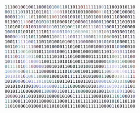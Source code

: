 <html><pre><font color="#162f31">1</font><font color="#3e302c">1</font><font color="#3f2926">1</font><font color="#3b2629">0</font><font color="#372335">0</font><font color="#42242d">1</font><font color="#401826">0</font><font color="#2f1223">0</font><font color="#221322">1</font><font color="#211326">0</font><font color="#26132f">0</font><font color="#2c2349">1</font><font color="#411f22">1</font><font color="#130a18">0</font><font color="#0e0d2b">0</font><font color="#161537">0</font><font color="#151432">1</font><font color="#192456">0</font><font color="#2b4c7d">1</font><font color="#32577b">0</font><font color="#4b7da2">0</font><font color="#638291">1</font><font color="#455665">1</font><font color="#2d3742">0</font><font color="#232431">1</font><font color="#1f1a23">1</font><font color="#2f1611">0</font><font color="#3c130f">1</font><font color="#4e1813">1</font><font color="#5c1e15">0</font><font color="#6f2c1c">1</font><font color="#8a4433">1</font><font color="#905c55">1</font><font color="#5b4861">1</font><font color="#3a2c41">1</font><font color="#393048">1</font><font color="#4b496b">0</font><font color="#8a9dbd">0</font><font color="#10305a">1</font><font color="#0e0b21">1</font><font color="#0b0915">1</font><font color="#0e0711">0</font><font color="#231520">0</font><font color="#0b0c21">1</font><font color="#0f080e">0</font><font color="#110b0d">1</font><font color="#1b1011">0</font><font color="#291515">1</font><font color="#1c1824">1</font><font color="#2e181f">0</font><br><font color="#183e5c">0</font><font color="#37484e">0</font><font color="#325164">1</font><font color="#40616f">1</font><font color="#4b6373">1</font><font color="#4f6779">1</font><font color="#415d6d">0</font><font color="#3d4a5b">1</font><font color="#2b343d">0</font><font color="#141d23">1</font><font color="#0b0e1b">1</font><font color="#1a0e1d">1</font><font color="#2c1321">0</font><font color="#251c2d">1</font><font color="#3d2034">1</font><font color="#3f213a">0</font><font color="#332c4f">1</font><font color="#647ea4">1</font><font color="#b9bfd3">1</font><font color="#c3afc1">0</font><font color="#c9a9b0">0</font><font color="#9c6570">0</font><font color="#5f3846">1</font><font color="#302434">0</font><font color="#292433">1</font><font color="#1d2431">0</font><font color="#132029">0</font><font color="#101622">1</font><font color="#111c1b">0</font><font color="#171b1a">0</font><font color="#131c16">1</font><font color="#1a1d14">0</font><font color="#231911">0</font><font color="#381b13">0</font><font color="#47211f">0</font><font color="#764236">0</font><font color="#bb9b81">0</font><font color="#aab1b6">1</font><font color="#495a7b">0</font><font color="#110912">1</font><font color="#110812">1</font><font color="#120410">1</font><font color="#371821">0</font><font color="#0c1234">0</font><font color="#0b040f">1</font><font color="#0f0a1b">0</font><font color="#0f0a1a">0</font><font color="#160a15">0</font><font color="#1c0e1b">0</font><font color="#1c1222">1</font><br><font color="#162141">0</font><font color="#3b223b">0</font><font color="#2b213d">0</font><font color="#283260">0</font><font color="#364d72">1</font><font color="#426585">1</font><font color="#668ea7">0</font><font color="#86adc0">1</font><font color="#a2b2b8">1</font><font color="#92998c">1</font><font color="#64533f">0</font><font color="#2e241b">1</font><font color="#192217">1</font><font color="#1c2b28">0</font><font color="#303225">0</font><font color="#463629">0</font><font color="#544543">1</font><font color="#572f1d">1</font><font color="#95665c">0</font><font color="#915049">0</font><font color="#693636">1</font><font color="#532231">1</font><font color="#401c31">0</font><font color="#331f38">0</font><font color="#2f1d2f">1</font><font color="#251b33">0</font><font color="#25213d">0</font><font color="#2a2652">1</font><font color="#222649">0</font><font color="#17213b">1</font><font color="#151826">1</font><font color="#11141d">1</font><font color="#17161a">0</font><font color="#151e23">1</font><font color="#111f31">1</font><font color="#171c1f">0</font><font color="#45271d">0</font><font color="#81573d">1</font><font color="#303845">0</font><font color="#110f1d">0</font><font color="#090408">1</font><font color="#0f0408">1</font><font color="#3c1115">1</font><font color="#0c1631">0</font><font color="#1f070b">0</font><font color="#201327">0</font><font color="#170d20">0</font><font color="#0d081a">0</font><font color="#17050d">1</font><font color="#230916">1</font><br><font color="#1a2125">0</font><font color="#3b1a22">1</font><font color="#311823">1</font><font color="#311a2c">0</font><font color="#34253e">0</font><font color="#4b4065">1</font><font color="#6e7ba8">1</font><font color="#aab7d2">1</font><font color="#c09088">0</font><font color="#873642">0</font><font color="#3d254c">0</font><font color="#1c3051">1</font><font color="#233153">0</font><font color="#22344c">1</font><font color="#1e4257">0</font><font color="#245463">1</font><font color="#47848e">0</font><font color="#424a3b">1</font><font color="#1a2a18">0</font><font color="#1d200e">1</font><font color="#2b2718">0</font><font color="#26271b">0</font><font color="#2c1e17">0</font><font color="#271713">0</font><font color="#2f2c27">1</font><font color="#1f1b22">0</font><font color="#230e13">1</font><font color="#3b1528">0</font><font color="#321526">0</font><font color="#412745">0</font><font color="#302449">0</font><font color="#352c55">1</font><font color="#302958">1</font><font color="#30365e">0</font><font color="#313152">0</font><font color="#2b3357">0</font><font color="#263e6e">0</font><font color="#1a3553">1</font><font color="#25314b">1</font><font color="#152037">0</font><font color="#0d1226">0</font><font color="#090913">0</font><font color="#28100e">1</font><font color="#071427">1</font><font color="#180708">1</font><font color="#1c181c">0</font><font color="#15101a">1</font><font color="#0c060f">0</font><font color="#0f0408">1</font><font color="#1c0a0f">0</font><br><font color="#102c3b">1</font><font color="#40352e">1</font><font color="#221d12">0</font><font color="#171b10">1</font><font color="#1e1b11">0</font><font color="#252322">0</font><font color="#456580">1</font><font color="#a0634d">0</font><font color="#6a251f">0</font><font color="#2a132c">1</font><font color="#40284a">0</font><font color="#4a2d4e">0</font><font color="#4d335e">1</font><font color="#474e8c">0</font><font color="#685d81">0</font><font color="#6b4a5f">0</font><font color="#434f72">1</font><font color="#8c8aab">0</font><font color="#2a466a">1</font><font color="#24394f">0</font><font color="#0f1927">1</font><font color="#20464f">1</font><font color="#27515d">0</font><font color="#183d3c">1</font><font color="#2a4d43">0</font><font color="#527058">0</font><font color="#4b756d">1</font><font color="#4a6565">1</font><font color="#394b41">0</font><font color="#424440">1</font><font color="#4c3f3e">0</font><font color="#634546">1</font><font color="#6e4b59">1</font><font color="#89727e">1</font><font color="#5f647f">1</font><font color="#4b3e5f">0</font><font color="#6f406b">1</font><font color="#6d6099">1</font><font color="#3f5086">1</font><font color="#26335b">0</font><font color="#30224a">0</font><font color="#101a42">0</font><font color="#160e19">1</font><font color="#070817">1</font><font color="#170b10">1</font><font color="#181f31">0</font><font color="#0a101c">0</font><font color="#050711">0</font><font color="#0a0307">0</font><font color="#160b0b">0</font><br><font color="#080f21">1</font><font color="#14376d">0</font><font color="#466782">0</font><font color="#435453">0</font><font color="#213d36">1</font><font color="#135164">0</font><font color="#475d4b">1</font><font color="#46433d">0</font><font color="#2d3222">0</font><font color="#1f1913">1</font><font color="#1c1717">0</font><font color="#262c2a">1</font><font color="#4e4b5b">1</font><font color="#64413e">1</font><font color="#340b0b">1</font><font color="#14030d">0</font><font color="#130511">1</font><font color="#3c3d64">1</font><font color="#8c8ec5">0</font><font color="#9da1da">0</font><font color="#8993c9">0</font><font color="#5d6ead">0</font><font color="#696ea7">1</font><font color="#6c89bc">0</font><font color="#7f97bb">0</font><font color="#6c8fa8">1</font><font color="#6c8b9e">1</font><font color="#7c999e">0</font><font color="#8fa8aa">0</font><font color="#8aa9af">0</font><font color="#83a6a4">0</font><font color="#7e9b8d">0</font><font color="#96a69c">1</font><font color="#a2a39c">1</font><font color="#a59f8b">0</font><font color="#93a69d">1</font><font color="#66787f">0</font><font color="#805647">1</font><font color="#9b8580">0</font><font color="#728395">0</font><font color="#504560">1</font><font color="#472b46">0</font><font color="#252558">0</font><font color="#130d24">1</font><font color="#291325">0</font><font color="#2b2750">0</font><font color="#131a41">1</font><font color="#0d0f2a">1</font><font color="#120c1f">0</font><font color="#1d1528">1</font><br><font color="#0f162c">0</font><font color="#281a38">0</font><font color="#342b4d">0</font><font color="#495791">0</font><font color="#758eb9">0</font><font color="#89a7c9">1</font><font color="#9d94b2">0</font><font color="#6c5d6a">1</font><font color="#214854">1</font><font color="#164244">1</font><font color="#0f3c3c">0</font><font color="#104951">1</font><font color="#374a40">1</font><font color="#270d08">1</font><font color="#080306">0</font><font color="#040206">0</font><font color="#08080c">0</font><font color="#0d1a25">1</font><font color="#291e27">1</font><font color="#615d68">0</font><font color="#8b8497">0</font><font color="#91889b">1</font><font color="#8b789f">1</font><font color="#8e78a8">1</font><font color="#9c82ad">1</font><font color="#725f86">0</font><font color="#685579">0</font><font color="#77638c">1</font><font color="#6c5b80">1</font><font color="#6b688c">1</font><font color="#69749d">1</font><font color="#6b799b">0</font><font color="#54566f">0</font><font color="#404448">0</font><font color="#464c51">1</font><font color="#8a9b94">1</font><font color="#7fa6a0">0</font><font color="#638889">1</font><font color="#636959">0</font><font color="#827553">0</font><font color="#63867c">0</font><font color="#425157">0</font><font color="#3c2f39">0</font><font color="#2c2331">1</font><font color="#291827">1</font><font color="#281728">1</font><font color="#301829">0</font><font color="#291a3a">1</font><font color="#2d1d3d">1</font><font color="#1e1034">1</font><br><font color="#050b0e">1</font><font color="#0a0c11">0</font><font color="#0e0c19">0</font><font color="#0e0e20">1</font><font color="#1b347a">1</font><font color="#669bd5">1</font><font color="#b599bf">1</font><font color="#9879b5">1</font><font color="#7f6eab">1</font><font color="#676ca6">0</font><font color="#4c5695">0</font><font color="#305790">1</font><font color="#412c2b">1</font><font color="#10050b">1</font><font color="#05060c">0</font><font color="#050c17">1</font><font color="#0d1f23">1</font><font color="#0f1516">0</font><font color="#090508">1</font><font color="#060408">0</font><font color="#0f0e11">0</font><font color="#1d2720">1</font><font color="#313329">0</font><font color="#2f2522">1</font><font color="#3a272e">0</font><font color="#422934">0</font><font color="#40313c">1</font><font color="#432f48">1</font><font color="#503d5e">1</font><font color="#635381">0</font><font color="#4d3354">0</font><font color="#47324e">0</font><font color="#1d1527">0</font><font color="#36202f">0</font><font color="#65648a">0</font><font color="#534355">1</font><font color="#2a3b54">0</font><font color="#6e758a">1</font><font color="#2f5a87">0</font><font color="#2e4358">1</font><font color="#40383f">0</font><font color="#355959">0</font><font color="#215054">1</font><font color="#143b41">0</font><font color="#101a1f">0</font><font color="#0e141c">0</font><font color="#121819">0</font><font color="#171c1b">1</font><font color="#121c1e">1</font><font color="#1a1914">1</font><br><font color="#204a59">0</font><font color="#3f3626">0</font><font color="#261b19">1</font><font color="#1e1818">1</font><font color="#1b516d">0</font><font color="#66a098">1</font><font color="#95a9a0">0</font><font color="#a48680">1</font><font color="#909eb3">1</font><font color="#a07e8f">1</font><font color="#795a7c">1</font><font color="#664b68">0</font><font color="#3c0a0f">0</font><font color="#0c0513">0</font><font color="#140c1e">1</font><font color="#0e070e">1</font><font color="#0a0813">0</font><font color="#0b0e1d">1</font><font color="#0e1228">0</font><font color="#111c3a">0</font><font color="#0d1627">0</font><font color="#06080e">0</font><font color="#06090a">1</font><font color="#030708">1</font><font color="#050405">1</font><font color="#060507">0</font><font color="#060306">1</font><font color="#080608">0</font><font color="#0c030a">0</font><font color="#0d080a">1</font><font color="#120e0f">1</font><font color="#202026">1</font><font color="#261c2a">0</font><font color="#180b14">0</font><font color="#120912">1</font><font color="#130a18">0</font><font color="#200814">0</font><font color="#4d426f">0</font><font color="#201531">1</font><font color="#2e1e36">0</font><font color="#111534">1</font><font color="#361517">0</font><font color="#3f638b">1</font><font color="#43689c">0</font><font color="#385596">0</font><font color="#112a64">0</font><font color="#090811">0</font><font color="#0a090c">0</font><font color="#1a1815">1</font><font color="#2c3734">0</font><br><font color="#2c598e">1</font><font color="#694655">1</font><font color="#3e385b">1</font><font color="#371d17">1</font><font color="#10346d">1</font><font color="#589ba8">1</font><font color="#89a89e">0</font><font color="#81927b">0</font><font color="#629f8c">1</font><font color="#719575">0</font><font color="#617a61">1</font><font color="#545643">0</font><font color="#341811">1</font><font color="#0a030a">0</font><font color="#09040a">1</font><font color="#0d1519">1</font><font color="#182f4b">1</font><font color="#374472">0</font><font color="#3f4072">0</font><font color="#322d54">1</font><font color="#181a2e">0</font><font color="#0f0b17">0</font><font color="#0a040b">0</font><font color="#0c060e">1</font><font color="#101930">1</font><font color="#0d0b16">1</font><font color="#06060d">0</font><font color="#050509">0</font><font color="#090a0f">0</font><font color="#090c0d">1</font><font color="#07090b">0</font><font color="#090a0b">0</font><font color="#07080b">0</font><font color="#070908">1</font><font color="#09070a">0</font><font color="#0a0d0f">0</font><font color="#11080e">1</font><font color="#120912">1</font><font color="#281a25">1</font><font color="#2d3243">0</font><font color="#1f152b">1</font><font color="#733533">1</font><font color="#a191bb">0</font><font color="#8181c4">1</font><font color="#806cae">0</font><font color="#686cbf">1</font><font color="#173182">1</font><font color="#1a0c1b">1</font><font color="#332032">0</font><font color="#543f50">0</font><br><font color="#355471">0</font><font color="#753259">1</font><font color="#3e61c6">1</font><font color="#92677b">1</font><font color="#69223a">0</font><font color="#3265aa">1</font><font color="#857dae">1</font><font color="#849fcd">0</font><font color="#97abc5">1</font><font color="#98a4b8">0</font><font color="#7496a9">1</font><font color="#69857f">1</font><font color="#355245">0</font><font color="#121009">0</font><font color="#073027">1</font><font color="#12332b">1</font><font color="#101012">1</font><font color="#11151a">1</font><font color="#120d10">1</font><font color="#0e1013">0</font><font color="#0e0f16">1</font><font color="#130d18">0</font><font color="#110813">1</font><font color="#110713">1</font><font color="#140a1b">1</font><font color="#1a1427">0</font><font color="#0f0811">10</font><font color="#0b0a0f">0</font><font color="#0a060c">0</font><font color="#09060d">0</font><font color="#0b080f">0</font><font color="#08050b">0</font><font color="#08090d">1</font><font color="#04050b">1</font><font color="#070508">1</font><font color="#040308">1</font><font color="#040303">1</font><font color="#111818">0</font><font color="#0f1618">1</font><font color="#334128">1</font><font color="#628666">0</font><font color="#7b8c74">0</font><font color="#8d938c">1</font><font color="#727a83">1</font><font color="#77676e">1</font><font color="#6b6687">0</font><font color="#1b2b5b">1</font><font color="#3b0f1b">0</font><font color="#663146">0</font><br><font color="#262024">1</font><font color="#2e3c5f">0</font><font color="#5784a1">1</font><font color="#9d97a8">0</font><font color="#a35548">1</font><font color="#50214c">0</font><font color="#45487e">1</font><font color="#7589d1">0</font><font color="#b8ace5">1</font><font color="#be9bc3">1</font><font color="#85699f">0</font><font color="#768ecf">0</font><font color="#8a93cb">0</font><font color="#64515f">1</font><font color="#20131e">1</font><font color="#0f181d">0</font><font color="#081315">0</font><font color="#071411">1</font><font color="#081716">1</font><font color="#070b0b">1</font><font color="#090a0b">1</font><font color="#08090f">0</font><font color="#07070b">1</font><font color="#08040d">0</font><font color="#09040b">1</font><font color="#090409">0</font><font color="#0c050d">1</font><font color="#0c070d">0</font><font color="#0e0810">0</font><font color="#0e080d">1</font><font color="#100712">1</font><font color="#0e080e">1</font><font color="#111124">0</font><font color="#0b0510">0</font><font color="#09050d">1</font><font color="#0b0812">0</font><font color="#07050d">0</font><font color="#0a0408">0</font><font color="#323a43">0</font><font color="#3c7194">1</font><font color="#518396">0</font><font color="#648f96">0</font><font color="#749691">0</font><font color="#75968b">1</font><font color="#5e937f">1</font><font color="#3e7365">0</font><font color="#4b603c">0</font><font color="#3e5646">0</font><font color="#493c39">0</font><font color="#755247">0</font><br><font color="#2f758e">0</font><font color="#6f9c89">1</font><font color="#7ca891">1</font><font color="#88ad9b">1</font><font color="#9da387">1</font><font color="#8d6248">0</font><font color="#4c2734">1</font><font color="#40759a">0</font><font color="#a1b0bc">1</font><font color="#b5a5ad">1</font><font color="#9b5663">0</font><font color="#5f4579">0</font><font color="#67599b">0</font><font color="#6161b2">0</font><font color="#6a5d91">0</font><font color="#4f3252">1</font><font color="#2a162d">0</font><font color="#120d1c">0</font><font color="#100b14">1</font><font color="#0b0913">0</font><font color="#0c070d">1</font><font color="#06050a">0</font><font color="#070508">1</font><font color="#060508">1</font><font color="#080b10">0</font><font color="#081213">0</font><font color="#061817">0</font><font color="#061e1a">1</font><font color="#0c2727">1</font><font color="#0b1f1c">0</font><font color="#101720">1</font><font color="#12302d">0</font><font color="#0d2e3c">0</font><font color="#0a030a">1</font><font color="#0c040a">1</font><font color="#0f0914">0</font><font color="#0d030c">0</font><font color="#391414">0</font><font color="#7e78af">1</font><font color="#8a8cdc">1</font><font color="#a3a0de">1</font><font color="#baafda">0</font><font color="#beb4e3">0</font><font color="#aab2db">1</font><font color="#5b89b0">1</font><font color="#5f586a">0</font><font color="#55606d">0</font><font color="#506973">1</font><font color="#3a606d">0</font><font color="#865b45">0</font><br><font color="#3784c6">1</font><font color="#96a4cb">0</font><font color="#9aa4c1">0</font><font color="#8ca6bf">0</font><font color="#96aaba">0</font><font color="#97a6b3">0</font><font color="#876b50">0</font><font color="#395286">0</font><font color="#78a99e">0</font><font color="#789886">1</font><font color="#65957b">1</font><font color="#6b6552">1</font><font color="#412728">1</font><font color="#262a3d">1</font><font color="#35435d">0</font><font color="#472625">0</font><font color="#1a0718">0</font><font color="#0f0411">0</font><font color="#0f0410">0</font><font color="#110814">1</font><font color="#100612">1</font><font color="#0d030e">1</font><font color="#0b0914">1</font><font color="#122343">0</font><font color="#1c3456">1</font><font color="#1d4569">0</font><font color="#0a2633">1</font><font color="#08171b">0</font><font color="#0a2b35">0</font><font color="#0a1014">1</font><font color="#0c0b11">0</font><font color="#090e0e">0</font><font color="#091718">1</font><font color="#040708">1</font><font color="#040304">0</font><font color="#070408">0</font><font color="#0e0e0c">1</font><font color="#2c5148">1</font><font color="#66837f">1</font><font color="#667190">0</font><font color="#837f98">0</font><font color="#a89db9">1</font><font color="#c4b4d4">0</font><font color="#cbb7dc">0</font><font color="#c4bce0">1</font><font color="#bfb1da">0</font><font color="#a1a0da">0</font><font color="#7789cc">1</font><font color="#3b55ab">1</font><font color="#994457">1</font><br><font color="#3874c7">1</font><font color="#948ac8">0</font><font color="#8c91d2">1</font><font color="#9895d2">0</font><font color="#9e9bd7">1</font><font color="#a19bd6">0</font><font color="#946c6d">1</font><font color="#4a3672">0</font><font color="#5d94c4">1</font><font color="#8592b0">0</font><font color="#7298a6">0</font><font color="#729ba9">1</font><font color="#7c9188">1</font><font color="#526d60">0</font><font color="#445b53">0</font><font color="#324949">0</font><font color="#273d39">0</font><font color="#142520">1</font><font color="#0c0c0b">0</font><font color="#09070e">0</font><font color="#0a0506">0</font><font color="#090407">1</font><font color="#0d0410">0</font><font color="#0b0716">0</font><font color="#111c3e">1</font><font color="#2c447f">1</font><font color="#1a1123">1</font><font color="#0f0b1a">1</font><font color="#19203a">1</font><font color="#171425">1</font><font color="#0d0b15">0</font><font color="#1b1f2c">1</font><font color="#0a1c33">0</font><font color="#0b1119">1</font><font color="#080c13">0</font><font color="#151b19">0</font><font color="#195550">0</font><font color="#29705d">1</font><font color="#205b50">1</font><font color="#141d19">0</font><font color="#1a1711">0</font><font color="#504633">0</font><font color="#95977e">0</font><font color="#9aaea1">1</font><font color="#a8b0a9">0</font><font color="#aaafb1">1</font><font color="#abacc2">1</font><font color="#5d8ab9">1</font><font color="#2b2570">1</font><font color="#9c2936">1</font><br><font color="#0c2442">1</font><font color="#29202b">0</font><font color="#162642">1</font><font color="#243b62">0</font><font color="#3f5f96">0</font><font color="#5d7aab">0</font><font color="#72464f">0</font><font color="#2e3694">0</font><font color="#6c6992">1</font><font color="#504ca9">0</font><font color="#6e8cdc">1</font><font color="#9894da">1</font><font color="#8b8ece">1</font><font color="#8896c5">0</font><font color="#7e91b9">1</font><font color="#6c89ab">0</font><font color="#457481">1</font><font color="#296662">0</font><font color="#155850">1</font><font color="#174639">1</font><font color="#0e2a1e">0</font><font color="#0a1713">0</font><font color="#080d0b">1</font><font color="#0a070a">1</font><font color="#07060a">0</font><font color="#07050c">1</font><font color="#100d17">1</font><font color="#120b13">1</font><font color="#150c1a">0</font><font color="#150f1c">0</font><font color="#170812">1</font><font color="#212146">1</font><font color="#0f0918">0</font><font color="#1f1426">1</font><font color="#3b223d">1</font><font color="#7772a2">0</font><font color="#7387d1">0</font><font color="#6783c3">0</font><font color="#6b81bf">0</font><font color="#687ea8">1</font><font color="#5f7d9e">0</font><font color="#4e7d83">1</font><font color="#6c8c85">0</font><font color="#6c9a9f">1</font><font color="#82a592">0</font><font color="#72a398">1</font><font color="#508e92">0</font><font color="#0e4265">0</font><font color="#260c17">0</font><font color="#70492d">0</font><br><font color="#040506">1</font><font color="#050303">0</font><font color="#040305">1</font><font color="#04070a">0</font><font color="#06161a">1</font><font color="#0c2935">0</font><font color="#1b120e">0</font><font color="#0b112f">1</font><font color="#1b3138">0</font><font color="#1f0b18">0</font><font color="#0e3079">1</font><font color="#3b68a6">0</font><font color="#504d94">0</font><font color="#5277d7">1</font><font color="#7a8adf">1</font><font color="#7f89db">0</font><font color="#7e85d1">1</font><font color="#6a74be">0</font><font color="#4a5c99">0</font><font color="#435e93">0</font><font color="#41729d">1</font><font color="#326d87">1</font><font color="#1d5867">1</font><font color="#154e57">1</font><font color="#16413f">1</font><font color="#0f3831">0</font><font color="#0c3226">0</font><font color="#102f26">0</font><font color="#0f2d22">0</font><font color="#0c1311">0</font><font color="#1b261f">0</font><font color="#1b2a2a">1</font><font color="#16181c">0</font><font color="#0b0710">1</font><font color="#301424">0</font><font color="#4f659c">1</font><font color="#617ab9">0</font><font color="#6e7dcd">0</font><font color="#818dd5">1</font><font color="#8b93db">1</font><font color="#8f94dd">0</font><font color="#929ad5">1</font><font color="#8f9ad0">0</font><font color="#959bc7">1</font><font color="#92a1c7">0</font><font color="#6b9cc3">1</font><font color="#314f8c">1</font><font color="#101e4b">1</font><font color="#260a0c">0</font><font color="#3b4b31">1</font><br><font color="#04060a">0</font><font color="#0a030c">0</font><font color="#08040c">1</font><font color="#090509">0</font><font color="#0c0b10">1</font><font color="#0c1f29">1</font><font color="#0d2e2e">1</font><font color="#0f1d16">0</font><font color="#101419">0</font><font color="#0d0b07">0</font><font color="#040308">0</font><font color="#030d1f">0</font><font color="#0c1321">0</font><font color="#0a1e43">0</font><font color="#134972">1</font><font color="#22618d">1</font><font color="#2d709e">0</font><font color="#3a6395">0</font><font color="#353f70">0</font><font color="#3e3e7a">0</font><font color="#44407f">1</font><font color="#20224a">1</font><font color="#0d1024">0</font><font color="#0f0e25">0</font><font color="#1c325b">1</font><font color="#2e3458">1</font><font color="#202e41">1</font><font color="#173445">1</font><font color="#174650">0</font><font color="#0f3837">0</font><font color="#093937">0</font><font color="#08201d">0</font><font color="#06090d">0</font><font color="#050406">1</font><font color="#090a0c">0</font><font color="#0c0f1d">1</font><font color="#08121f">0</font><font color="#0c1525">0</font><font color="#121d35">1</font><font color="#2e364b">1</font><font color="#617f94">0</font><font color="#7896b4">0</font><font color="#8196c6">1</font><font color="#7692ca">0</font><font color="#8591d3">0</font><font color="#5784dc">1</font><font color="#13297e">1</font><font color="#321024">0</font><font color="#55303f">0</font><font color="#3e5a86">1</font><br><font color="#202232">1</font><font color="#512d3a">0</font><font color="#51313f">0</font><font color="#4e2d4b">0</font><font color="#48213b">0</font><font color="#2f1836">1</font><font color="#1a2551">0</font><font color="#163c76">1</font><font color="#1e4467">1</font><font color="#122623">0</font><font color="#070808">1</font><font color="#060809">0</font><font color="#08080a">1</font><font color="#060a0d">0</font><font color="#040b0e">0</font><font color="#061317">1</font><font color="#05151f">1</font><font color="#040c11">0</font><font color="#060710">0</font><font color="#0e162c">0</font><font color="#121d2b">0</font><font color="#0c0711">1</font><font color="#0d070d">0</font><font color="#0f080d">1</font><font color="#171221">0</font><font color="#1d1636">0</font><font color="#1c1842">1</font><font color="#191236">1</font><font color="#171b43">1</font><font color="#141232">1</font><font color="#0e0817">1</font><font color="#0d0913">1</font><font color="#0e0612">1</font><font color="#0a050c">1</font><font color="#09090e">0</font><font color="#07080f">0</font><font color="#050306">0</font><font color="#070406">1</font><font color="#0b0a07">0</font><font color="#0b2217">0</font><font color="#114e41">1</font><font color="#1e574c">1</font><font color="#347064">1</font><font color="#2b7780">0</font><font color="#21657d">1</font><font color="#0f3b69">0</font><font color="#0f1431">0</font><font color="#15121b">0</font><font color="#262946">1</font><font color="#42427c">0</font><br><font color="#1d5c5f">1</font><font color="#3c6c67">1</font><font color="#375555">1</font><font color="#2a313b">0</font><font color="#1b1429">0</font><font color="#161026">0</font><font color="#16152b">1</font><font color="#101434">1</font><font color="#111033">1</font><font color="#12070e">0</font><font color="#0a070f">1</font><font color="#08080f">0</font><font color="#0e0710">1</font><font color="#0d080f">1</font><font color="#09050c">0</font><font color="#0e050a">0</font><font color="#0a060a">0</font><font color="#080508">0</font><font color="#0a0406">1</font><font color="#08070a">1</font><font color="#050407">1</font><font color="#060507">0</font><font color="#06030a">0</font><font color="#08060b">0</font><font color="#0d1b20">1</font><font color="#09080e">1</font><font color="#09050a">1</font><font color="#09050c">1</font><font color="#0b0512">0</font><font color="#0c040f">1</font><font color="#08020d">1</font><font color="#0a020c">1</font><font color="#0c0311">1</font><font color="#0c0410">1</font><font color="#0e0711">0</font><font color="#09020a">1</font><font color="#0d040c">1</font><font color="#100813">1</font><font color="#0c1220">0</font><font color="#13192d">0</font><font color="#0f2122">1</font><font color="#0d3b47">0</font><font color="#0c3a43">1</font><font color="#092733">0</font><font color="#08131a">1</font><font color="#050912">1</font><font color="#060304">0</font><font color="#050304">1</font><font color="#07080a">1</font><font color="#0c0b0f">0</font><br><font color="#195f57">1</font><font color="#385238">1</font><font color="#2b2421">0</font><font color="#1b1b16">1</font><font color="#121f20">0</font><font color="#171818">0</font><font color="#11100c">0</font><font color="#0b0b0e">0</font><font color="#0e090c">1</font><font color="#0c0708">0</font><font color="#0c0409">1</font><font color="#0a0512">0</font><font color="#0d0915">0</font><font color="#0f0c19">0</font><font color="#130917">1</font><font color="#120715">0</font><font color="#120610">1</font><font color="#110510">1</font><font color="#100512">0</font><font color="#100b16">1</font><font color="#0a040c">0</font><font color="#0b050a">1</font><font color="#090507">0</font><font color="#0d090a">0</font><font color="#09090e">1</font><font color="#0a0d0d">1</font><font color="#0c0b0a">1</font><font color="#060206">1</font><font color="#050407">00</font><font color="#050304">0</font><font color="#050606">1</font><font color="#060405">1</font><font color="#07040a">1</font><font color="#0d030e">1</font><font color="#0c040b">1</font><font color="#0e060c">1</font><font color="#120612">0</font><font color="#130711">0</font><font color="#13192b">0</font><font color="#0d183a">0</font><font color="#0c102f">1</font><font color="#0c0714">1</font><font color="#0e0813">0</font><font color="#0e0812">0</font><font color="#0c050b">1</font><font color="#11080a">1</font><font color="#0e0c0a">1</font><font color="#140d0a">0</font><font color="#150d0e">0</font><br>
</pre></html>
